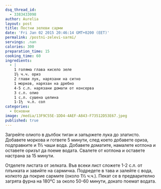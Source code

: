 ```yaml
---
dsq_thread_id:
  - 3383433098
author: Aurelia
layout: post
title: Постни зелеви сарми
date: 'Fri Jan 02 2015 20:46:14 GMT+0200 (EET)'
permalink: /postni-zelevi-sarmi/
servings: .nan
calories: 300
preparation_time: 15
cooking_time: 60
ingredients:
  - |
    1 голяма глава кисело зеле
    1½ ч.ч. ориз
    2 глави лук, нарязани на ситно
    1 морков, нарязан на дребно
    4-5 с.л. нарязани домати от консерва
    3 с.л. олио
    1 с.л. сушена целина
    1-1½  ч.л. сол
categories:
  - Основни
image: /media/13F9C55E-1DD4-4AEF-A843-F73512D53E67.jpeg
published: true
---
```

Загрейте олиото в дълбок тиган и запържете лука до златисто. Добавете моркова и гответе 5 минути, след което добавете ориза, подправките и 1½ чаши вода. Добавете доматите, намалете котлона и оставете оризът да поеме водата. Свалете от котлона и оставете настрана за 15 минути.
  
Отделете листата от зелката. Във всеки лист сложете 1-2 с.л. от плънката и завийте на сармичка. Подредете в тава и залейте с вода, колкото да покрие сармите (около 1½ ч.ч.). Пекат се в предварително загрята фурна на 180°С за около 50-60 минути, докато поемат водата.
